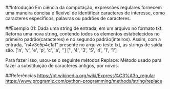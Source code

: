 ##Introdução
Em ciência da computação, expressões regulares fornecem uma maneira concisa e flexível de identificar caracteres de interesse, como caracteres específicos, palavras ou padrões de caracteres.

##Exemplo 01: 
Dada uma string de entrada, em um arquivo no formato txt. Retorna uma nova string, contendo todos os elementos estabelecidos no primeiro padrão(caracteres) e no segundo padrão(inteiros). Assim, com a entrada, “n4v3e5p4c1a1” presente no arquivo teste.txt, as strings de saída são.
 ['n', 'v', 'e', 'p', 'c', 'a', '']
['', '4', '3', '5', '4', '1', '1']

Para fazer isso, usou-se o seguinte métodos
Replace: Método usado para fazer a substituição de caracteres antigos, por novos.

##Referências
https://pt.wikipedia.org/wiki/Express%C3%A3o_regular
https://www.programiz.com/python-programming/methods/string/replace

